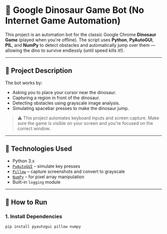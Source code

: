 # 🦖 Google Dinosaur Game Bot (No Internet Game Automation)

This project is an automation bot for the classic Google Chrome **Dinosaur Game** (played when you're offline). The script uses **Python**, **PyAutoGUI**, **PIL**, and **NumPy** to detect obstacles and automatically jump over them — allowing the dino to survive endlessly (until speed kills it!).

---

## 📄 Project Description

The bot works by:
- Asking you to place your cursor near the dinosaur.
- Capturing a region in front of the dinosaur.
- Detecting obstacles using grayscale image analysis.
- Simulating spacebar presses to make the dinosaur jump.

> ⚠️ This project automates keyboard inputs and screen capture. Make sure the game is visible on your screen and you're focused on the correct window.

---

## 🧰 Technologies Used

- Python 3.x
- [`PyAutoGUI`](https://pypi.org/project/pyautogui/) – simulate key presses
- [`Pillow`](https://pypi.org/project/Pillow/) – capture screenshots and convert to grayscale
- [`NumPy`](https://pypi.org/project/numpy/) – for pixel array manipulation
- Built-in `logging` module

---

## 🚀 How to Run

### 1. Install Dependencies
```bash
pip install pyautogui pillow numpy
